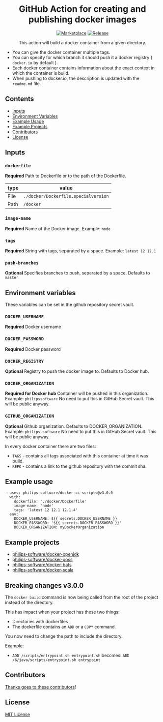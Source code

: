 <div align="center">

# GitHub Action for creating and publishing docker images 

[![Marketplace](https://img.shields.io/badge/GitHub-Marketplace-green.svg)](https://github.com/marketplace/actions/docker-build-and-publish) [![Release](https://img.shields.io/github/release/philips-software/docker-ci-scripts.svg)](https://github.com/philips-software/docker-ci-scripts/releases)

This action will build a docker container from a given directory. 
</div>

- You can give the docker container multiple tags.
- You can specify for which branch it should push it a docker registry ( `docker.io` by default ). 
- Each docker container contains information about the exact context in which the container is build.
- When pushing to docker.io, the description is updated with the `readme.md` file.

## Contents

* [Inputs](#inputs)
* [Environment Variables](#environment-variables)
* [Example Usage](#example-usage)
* [Example Projects](#example-projects)
* [Contributors](#contributors)
* [License](#license)

## Inputs

### `dockerfile` 

**Required** Path to Dockerfile or to the path of the Dockerfile.

|type  | value                                |
|------|--------------------------------------|
| File | `./docker/Dockerfile.specialversion` |
| Path | `/docker`                            |

### `image-name` 

**Required** Name of the Docker image. Example: `node` 

### `tags` 

**Required** String with tags, separated by a space. Example: `latest 12 12.1` 

### `push-branches` 

**Optional** Specifies branches to push, separated by a space. Defaults to `master`

## Environment variables

These variables can be set in the github repository secret vault.

### `DOCKER_USERNAME` 

**Required** Docker username

### `DOCKER_PASSWORD` 

**Required**  Docker password

### `DOCKER_REGISTRY` 

**Optional** Registry to push the docker image to. Defaults to Docker hub.

### `DOCKER_ORGANIZATION` 

**Required for Docker hub** Container will be pushed in this organization. Example: `philipssoftware`
No need to put this in GitHub Secret vault. This will be public anyway.

### `GITHUB_ORGANIZATION` 

**Optional** Github organization. Defaults to DOCKER_ORGANIZATION. Example: `philips-software` 
No need to put this in GitHub Secret vault. This will be public anyway.

In every docker container there are two files:

* `TAGS` - contains all tags associated with this container at time it was build.
* `REPO` - contains a link to the github repository with the commit sha.

## Example usage

``` 
- uses: philips-software/docker-ci-scripts@v3.0.0
  with:
    dockerfile: './docker/Dockerfile'
    image-name: 'node'
    tags: 'latest 12 12.1 12.1.4'
  env:
    DOCKER_USERNAME: ${{ secrets.DOCKER_USERNAME }}
    DOCKER_PASSWORD: '${{ secrets.DOCKER_PASSWORD }}'
    DOCKER_ORGANIZATION: myDockerOrganization
```

## Example projects

* [philips-software/docker-openjdk](https://github.com/philips-software/docker-openjdk)
* [philips-software/docker-goss](https://github.com/philips-software/docker-goss)
* [philips-software/docker-bats](https://github.com/philips-software/docker-bats)
* [philips-software/docker-scala](https://github.com/philips-software/docker-scala)

## Breaking changes v3.0.0

The `docker build` command is now being called from the root of the project
instead of the directory. 

This has impact when your project has these two things:
- Directories with dockerfiles
- The dockerfile contains an `ADD` or a `COPY` command.

You now need to change the path to include the directory.

Example:
- `ADD /scripts/entrypoint.sh entrypoint.sh` becomes: `ADD /6/java/scripts/entrypoint.sh entrypoint` 

## Contributors

[Thanks goes to these contributors](https://github.com/philips-software/docker-ci-scripts/graphs/contributors)!

## License

[MIT License](./LICENSE)

